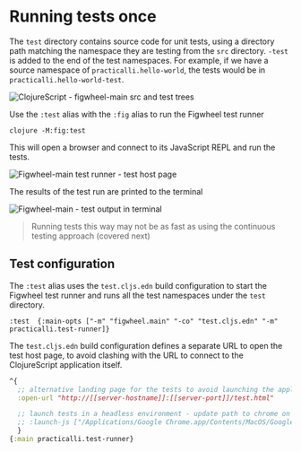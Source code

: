 # Running tests once

The `test` directory contains source code for unit tests, using a directory path matching the namespace they are testing from the `src` directory.  `-test` is added to the end of the test namespaces.  For example, if we have a source namespace of `practicalli.hello-world`, the tests would be in `practicalli.hello-world-test`.

![ClojureScript - figwheel-main src and test trees](https://raw.githubusercontent.com/practicalli/graphic-design/live/clojurescript/figwheel/figwheel-project-src-and-test-trees.png)

Use the `:test` alias with the `:fig` alias to run the Figwheel test runner

```shell
clojure -M:fig:test
```

This will open a browser and connect to its JavaScript REPL and run the tests.

![Figwheel-main test runner - test host page](https://raw.githubusercontent.com/practicalli/graphic-design/live/clojurescript/figwheel/figwheel-main-test-runner-test-host-page.png)

The results of the test run are printed to the terminal

![Figwheel-main - test output in terminal](/images/figwheel-main-test-output-terminal.png)

> Running tests this way may not be as fast as using the continuous testing approach (covered next)


## Test configuration

The `:test` alias uses the `test.cljs.edn` build configuration to start the Figwheel test runner and runs all the test namespaces under the `test` directory.

`:test  {:main-opts ["-m" "figwheel.main" "-co" "test.cljs.edn" "-m" practicalli.test-runner]}`

The `test.cljs.edn` build configuration defines a separate URL to open the test host page, to avoid clashing with the URL to connect to the ClojureScript application itself.

```clojure
^{
  ;; alternative landing page for the tests to avoid launching the application
  :open-url "http://[[server-hostname]]:[[server-port]]/test.html"

  ;; launch tests in a headless environment - update path to chrome on operating system
  ;; :launch-js ["/Applications/Google Chrome.app/Contents/MacOS/Google Chrome" "--headless" "--disable-gpu" "--repl" :open-url]
  }
{:main practicalli.test-runner}
```
